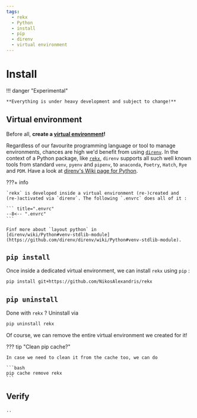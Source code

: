 ```yaml
---
tags:
  - rekx
  - Python
  - install
  - pip
  - direnv
  - virtual environment
---
```


# Install

!!! danger "Experimental"

    **Everything is under heavy development and subject to change!**

## Virtual environment

Before all, **create a [virtual environment][venv]!**

[venv]: https://docs.python.org/3/library/venv.html

Regardless of our favourite programming language
or tool to manage environments,
chances are high we'd benefit from using [`direnv`][direnv].
In the context of a Python package, like [`rekx`][rekx], `direnv` supports all such
well known tools from standard `venv`, `pyenv` and `pipenv`, to `anaconda`, `Poetry`, `Hatch`, `Rye` and `PDM`.
Have a look at [direnv's Wiki page for Python][direnv-wiki-python].


???+ info

    `rekx` is developed inside a virtual environment (re-)created and
    (re-)activated via `direnv`. The following `.envrc` does all of it :
    
    ``` title=".envrc"
    --8<-- ".envrc"
    ```

    Finf more about `layout python` in
    [direnv/wiki/Python#venv-stdlib-module](https://github.com/direnv/direnv/wiki/Python#venv-stdlib-module).


## `pip install`

Once inside a dedicated virtual environment,
we can install `rekx` using `pip` : 

``` bash
pip install git+https://github.com/NikosAlexandris/rekx
```

## `pip uninstall`

Done with `rekx` ?  Uninstall via

``` bash
pip uninstall rekx
```

Of course,
we can remove the entire virtual environment we created for it!

??? tip "Clean pip cache?"

    In case we need to clean it from the cache too, we can do

    ```bash
    pip cache remove rekx
    ```

## Verify

``` bash
..
```

[rekx]: https://github.com/NikosAlexandris/rekx

[direnv-wiki-python]: https://github.com/direnv/direnv/wiki/Python

[direnv]: https://direnv.net/
